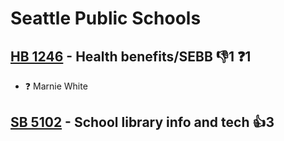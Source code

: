# Seattle Public Schools

## [HB 1246](/bill/2023-24/hb/1246/) - Health benefits/SEBB  👎1 ❓1
* ❓ Marnie White

## [SB 5102](/bill/2023-24/sb/5102/) - School library info and tech 👍3  